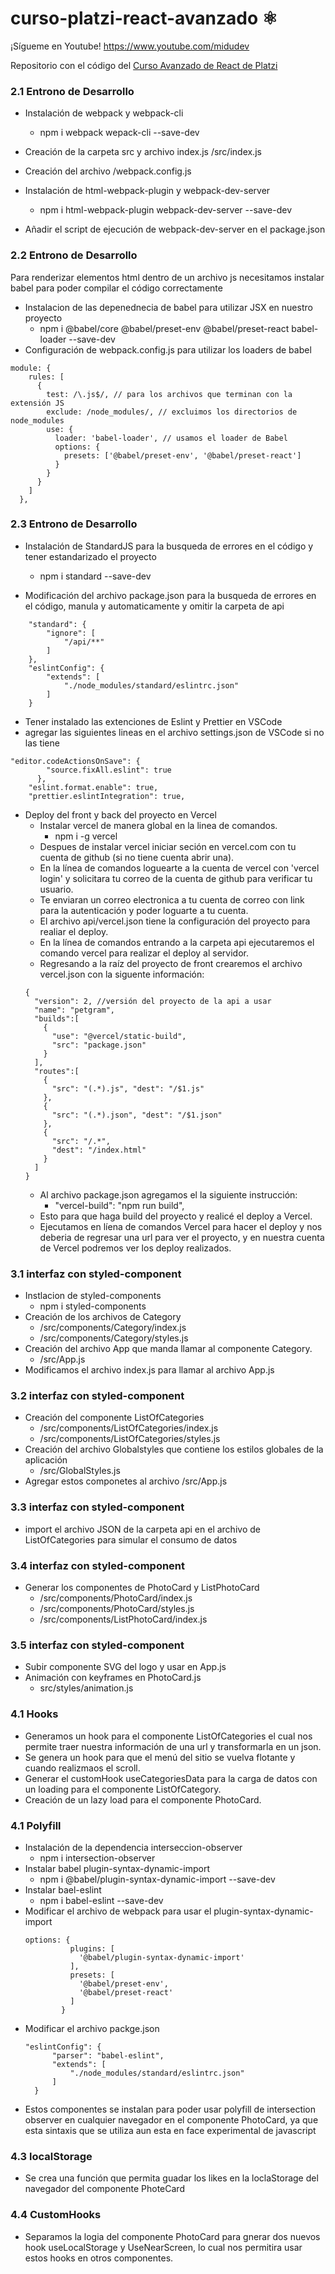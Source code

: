 # curso-platzi-react-avanzado ⚛️

¡Sígueme en Youtube! https://www.youtube.com/midudev

Repositorio con el código del [Curso Avanzado de React de Platzi](https://platzi.com/cursos/react-avanzado/)

### 2.1 Entrono de Desarrollo

-   Instalación de webpack y webpack-cli

    -   npm i webpack wepack-cli --save-dev

-   Creación de la carpeta src y archivo index.js /src/index.js

-   Creación del archivo /webpack.config.js

-   Instalación de html-webpack-plugin y webpack-dev-server

    -   npm i html-webpack-plugin webpack-dev-server --save-dev

-   Añadir el script de ejecución de webpack-dev-server en el package.json

### 2.2 Entrono de Desarrollo

Para renderizar elementos html dentro de un archivo js necesitamos instalar babel para poder compilar el código correctamente

-   Instalacion de las depenednecia de babel para utilizar JSX en nuestro proyecto
    -   npm i @babel/core @babel/preset-env @babel/preset-react babel-loader --save-dev
-   Configuración de webpack.config.js para utilizar los loaders de babel

```
module: {
    rules: [
      {
        test: /\.js$/, // para los archivos que terminan con la extensión JS
        exclude: /node_modules/, // excluimos los directorios de node_modules
        use: {
          loader: 'babel-loader', // usamos el loader de Babel
          options: {
            presets: ['@babel/preset-env', '@babel/preset-react']
          }
        }
      }
    ]
  },
```
### 2.3 Entrono de Desarrollo

- Instalación de StandardJS para la busqueda de errores en el código y tener estandarizado el proyecto
  - npm i standard --save-dev

- Modificación del archivo package.json para la busqueda de errores en el código, manula y automaticamente y omitir la carpeta de api
```
    "standard": {
        "ignore": [
            "/api/**"
        ]
    },
    "eslintConfig": {
        "extends": [
            "./node_modules/standard/eslintrc.json"
        ]
    }
```
- Tener instalado las extenciones de Eslint y Prettier en VSCode
- agregar las siguientes lineas en el archivo settings.json de VSCode si no las tiene

```
"editor.codeActionsOnSave": {
        "source.fixAll.eslint": true
      },
    "eslint.format.enable": true,
    "prettier.eslintIntegration": true,
```
- Deploy del front y back del proyecto en Vercel
  - Instalar vercel de manera global en la linea de comandos.
    - npm i -g vercel
  - Despues de instalar vercel iniciar seción en vercel.com con tu cuenta de github (si no tiene cuenta abrir una).
  - En la línea de comandos loguearte a la cuenta de vercel con 'vercel login' y solicitara tu correo de la cuenta de github para verificar tu usuario.
  - Te enviaran un correo electronica a tu cuenta de correo con link para la autenticación y poder loguarte a tu cuenta.
  - El archivo api/vercel.json tiene la configuración del proyecto para realiar el deploy.
  - En la línea de comandos entrando a la carpeta api ejecutaremos el comando vercel para realizar el deploy al servidor.
  - Regresando a la raíz del proyecto de front crearemos el archivo vercel.json con la siguente información:
  ```
  {
    "version": 2, //versión del proyecto de la api a usar
    "name": "petgram",
    "builds":[
      {
        "use": "@vercel/static-build",
        "src": "package.json"
      }
    ],
    "routes":[
      {
        "src": "(.*).js", "dest": "/$1.js"
      },
      {
        "src": "(.*).json", "dest": "/$1.json"
      },
      {
        "src": "/.*", 
        "dest": "/index.html"
      }
    ]
  }
  ```
  - Al archivo package.json agregamos el la siguiente instrucción:
    - "vercel-build": "npm run build",
  - Esto para que haga build del proyecto y realicé el deploy a Vercel.
  - Ejecutamos en líena de comandos Vercel para hacer el deploy y nos deberia de regresar una url para ver el proyecto, y en nuestra cuenta de Vercel podremos ver los deploy realizados.

### 3.1 interfaz con styled-component
- Instlacion de styled-components
  - npm i styled-components
- Creación de los archivos de Category
  - /src/components/Category/index.js
  - /src/components/Category/styles.js
- Creación del archivo App que manda llamar al componente Category.
  - /src/App.js
- Modificamos el archivo index.js para llamar al archivo App.js

### 3.2 interfaz con styled-component

- Creación del componente ListOfCategories
  - /src/components/ListOfCategories/index.js
  - /src/components/ListOfCategories/styles.js
- Creación del archivo Globalstyles que contiene los estilos globales de la aplicación
  - /src/GlobalStyles.js
- Agregar estos componetes al archivo /src/App.js

### 3.3 interfaz con styled-component

- import el archivo JSON de la carpeta api en el archivo de ListOfCategories para simular el consumo de datos

### 3.4 interfaz con styled-component

- Generar los componentes de PhotoCard y ListPhotoCard
  - /src/components/PhotoCard/index.js
  - /src/components/PhotoCard/styles.js
  - /src/components/ListPhotoCard/index.js

### 3.5 interfaz con styled-component

- Subir componente SVG del logo y usar en App.js
- Animación con keyframes en PhotoCard.js
  - src/styles/animation.js

### 4.1 Hooks

- Generamos un hook para el componente ListOfCategories el cual nos permite traer nuestra información de una url y transformarla en un json.
- Se genera un hook para que el menú del sitio se vuelva flotante y cuando realizmaos el scroll.
- Generar el customHook useCategoriesData para la carga de datos con un loading para el componente ListOfCategory.
- Creación de un lazy load para el componente PhotoCard.

### 4.1 Polyfill

- Instalación de la dependencia interseccion-observer
  - npm i intersection-observer
- Instalar babel plugin-syntax-dynamic-import
  - npm i @babel/plugin-syntax-dynamic-import --save-dev
- Instalar bael-eslint
  - npm i babel-eslint --save-dev
- Modificar el archivo de webpack para usar el plugin-syntax-dynamic-import
  ````
  options: {
            plugins: [
              '@babel/plugin-syntax-dynamic-import'
            ],
            presets: [
              '@babel/preset-env',
              '@babel/preset-react'
            ]
          }
  ````
- Modificar el archivo packge.json
  ````
  "eslintConfig": {
        "parser": "babel-eslint",
        "extends": [
            "./node_modules/standard/eslintrc.json"
        ]
    }
  ````
- Estos componentes se instalan para poder usar polyfill de intersection observer en cualquier navegador en el componente PhotoCard, ya que esta sintaxis que se utiliza aun esta en face experimental de javascript

### 4.3 localStorage

- Se crea una función que permita guadar los likes en la loclaStorage del navegador del componente PhoteCard

### 4.4 CustomHooks

- Separamos la logia del componente PhotoCard para gnerar dos nuevos hook useLocalStorage y UseNearScreen, lo cual nos permitira usar estos hooks en otros componentes.